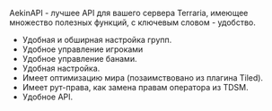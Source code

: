﻿AekinAPI - лучшее API для вашего сервера Terraria, имеющее множество полезных функций, с ключевым словом - удобство.

* Удобная и обширная настройка групп.
* Удобное управление игроками
* Удобное управление банами.
* Удобная настройка.
* Имеет оптимизацию мира (позаимствовано из плагина Tiled).
* Имеет рут-права, как замена правам оператора из TDSM.
* Удобное API.
